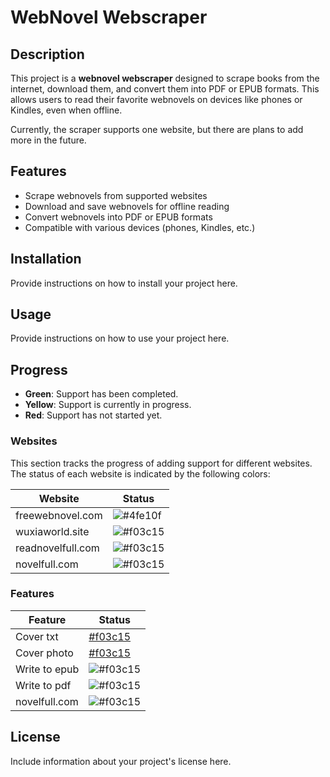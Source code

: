# WebNovel Webscraper

## Description

This project is a **webnovel webscraper** designed to scrape books from the internet, download them, and convert them into PDF or EPUB formats. This allows users to read their favorite webnovels on devices like phones or Kindles, even when offline.

Currently, the scraper supports one website, but there are plans to add more in the future.

## Features

- Scrape webnovels from supported websites
- Download and save webnovels for offline reading
- Convert webnovels into PDF or EPUB formats
- Compatible with various devices (phones, Kindles, etc.)

## Installation

Provide instructions on how to install your project here.

## Usage

Provide instructions on how to use your project here.

## Progress
- **Green**: Support has been completed.
- **Yellow**: Support is currently in progress.
- **Red**: Support has not started yet.

### Websites
This section tracks the progress of adding support for different websites. The status of each website is indicated by the following colors:



| Website | Status  |
| ------- | ------  |
| freewebnovel.com  | ![#4fe10f](https://placehold.co/15x15/lime/lime.png) |
| wuxiaworld.site   |![#f03c15](https://placehold.co/15x15/f03c15/f03c15.png) |
| readnovelfull.com | ![#f03c15](https://placehold.co/15x15/f03c15/f03c15.png)|
| novelfull.com     | ![#f03c15](https://placehold.co/15x15/f03c15/f03c15.png) |


### Features
| Feature | Status  |
| ------- | ------  |
| Cover txt  | [#f03c15](https://placehold.co/15x15/f03c15/f03c15.png) |
| Cover photo  | [#f03c15](https://placehold.co/15x15/f03c15/f03c15.png) |
| Write to epub   |![#f03c15](https://placehold.co/15x15/f03c15/f03c15.png) |
| Write to pdf | ![#f03c15](https://placehold.co/15x15/f03c15/f03c15.png)|
| novelfull.com     | ![#f03c15](https://placehold.co/15x15/f03c15/f03c15.png) |
## License

Include information about your project's license here.
